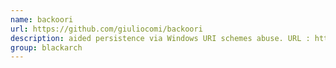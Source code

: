 ```yaml
---
name: backoori
url: https://github.com/giuliocomi/backoori
description: aided persistence via Windows URI schemes abuse. URL : https://github.com/giuliocomi/backoori Groups : blackarch blackarch-exploitation
group: blackarch
---
```

